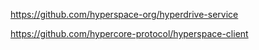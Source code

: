 https://github.com/hyperspace-org/hyperdrive-service

https://github.com/hypercore-protocol/hyperspace-client


